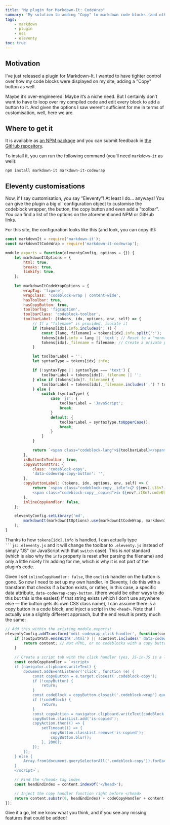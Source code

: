 ```yaml
---
title: "My plugin for Markdown-It: CodeWrap"
summary: 'My solution to adding "Copy" to markdown code blocks (and other things).'
tags:
    - markdown
    - plugin
    - oss
    - eleventy
toc: true
---
```


## Motivation

I’ve just released a plugin for Markdown-It. I wanted to have tighter control over how my code blocks were displayed on my site, adding a "Copy" button as well.

Maybe it’s over-engineered. Maybe it’s a niche need. But I certainly don’t want to have to loop over my compiled code and edit every block to add a button to it. And given the options I saw weren’t sufficient for me in terms of customisation, well, here we are.

## Where to get it

It is available as [an NPM package](https://www.npmjs.com/package/markdown-it-codewrap) and you can submit feedback in [the GitHub repository](https://github.com/chriskirknielsen/markdown-it-codewrap).

To install it, you can run the following command (you’ll need `markdown-it` as well):

```
npm install markdown-it markdown-it-codewrap
```

## Eleventy customisations

Now, if I say customisation, you say "Eleventy"! At least I do… anyways! You can give the plugin a big ol' configuration object to customise the codeblock wrapper, the button, the copy button and even add a "toolbar". You can find a list of the options on the aforementioned NPM or GitHub links.

For this site, the configuration looks like this (and look, you can copy it!):

```js:.eleventy.js
const markdownIt = require('markdown-it');
const markdownItCodeWrap = require('markdown-it-codewrap');

module.exports = function(eleventyConfig, options = {}) {
    let markdownItOptions = {
        html: true,
        breaks: true,
        linkify: true,
    };
    
    let markdownItCodeWrapOptions = {
        wrapTag: 'figure',
        wrapClass: 'codeblock-wrap | content-wide',
        hasToolbar: true,
        hasCopyButton: true,
        toolbarTag: 'figcaption',
        toolbarClass: 'codeblock-toolbar',
        toolbarLabel: (tokens, idx, options, env, self) => {
            // If a "filename" is provided, isolate it
            if (tokens[idx].info.includes(':')) {
                const [lang, filename] = tokens[idx].info.split(':');
                tokens[idx].info = lang || 'text'; // Reset to a "normal" type
                tokens[idx]._filename = filename; // Create a private property
            }

            let toolbarLabel = '';
            let syntaxType = tokens[idx].info;

            if (!syntaxType || syntaxType === 'text') {
                toolbarLabel = tokens[idx]?._filename || '';
            } else if (tokens[idx]?._filename) {
                toolbarLabel = tokens[idx]._filename.includes('.') ? tokens[idx]._filename : tokens[idx]._filename + '.' + syntaxType;
            } else {
                switch (syntaxType) {
                    case 'js': {
                        toolbarLabel = 'JavaScript';
                        break;
                    }
                    default: {
                        toolbarLabel = syntaxType.toUpperCase();
                        break;
                    }
                }
            }

            return `<span class="codeblock-lang">${toolbarLabel}</span>`;
        },
        isButtonInToolbar: true,
        copyButtonAttrs: {
            class: 'codeblock-copy',
            'data-codewrap-copy-button': '',
        },
        copyButtonLabel: (tokens, idx, options, env, self) => {
            return `<span class="codeblock-copy__idle">📋 ${env?.i18n?.codeBlock?.copyLabel || 'Copy'}</span>
            <span class="codeblock-copy__copied">👍 ${env?.i18n?.codeBlock?.copiedLabel || 'OK'}</span>`;
        },
        inlineCopyHandler: false,
    };

    eleventyConfig.setLibrary('md',
        markdownIt(markdownItOptions).use(markdownItCodeWrap, markdownItCodeWrapOptions)
    );
}
```

Thanks to how `tokens[idx].info` is handled, I can actually type `` ```js:.eleventy.js`` and it will change the toolbar to `.eleventy.js` instead of simply "JS" (or JavaScript with that `switch` case). This is _not_ standard (which is also why the `info` property is reset after parsing the filename) and only a little nicety I’m adding for me, which is why it is not part of the plugin’s code.

Given I set `inlineCopyHandler: false`, the `onclick` handler on the button is gone. So now I need to set up my own handler. In Eleventy, I do this with a transform that checks if a button exists, or rather, in this case, a specific data attribute, `data-codewrap-copy-button`. (there would be other ways to do this but this is the easiest) If that string exists (which I don’t use anywhere else — the button gets its own CSS class name), I can assume there is a copy button in a code block, and inject a script in the `<head>`. Note that I actually use a slightly different approach, but the end result is pretty much the same:

```js:.eleventy.js
// Add this within the existing module.exports!
eleventyConfig.addTransform('mdit-codewrap-click-handler', function(content, outputPath) {
    if (!outputPath.endsWith('.html') || !content.includes(' data-codewrap-copy-button=')) {
        return content; // Not HTML, or no codeblocks with a copy button: return raw content
    }
    
    // Create a script tab with the click handler (yes, JS-in-JS is a little wild, I agree)
    const codeCopyHandler = `<script>
    if (navigator.clipboard.writeText) {
        document.addEventListener('click', function (e) {
            const copyButton = e.target.closest('.codeblock-copy');
            if (!copyButton) {
                return;
            }
            const codeBlock = copyButton.closest('.codeblock-wrap').querySelector('code');
            if (!codeBlock) {
                return;
            }
            const copyAction = navigator.clipboard.writeText(codeBlock.innerText);
            copyButton.classList.add('is-copied');
            copyAction.then(() => {
                setTimeout(() => {
                    copyButton.classList.remove('is-copied');
                    copyButton.blur();
                }, 2000);
            });
        });
    } else {
        Array.from(document.querySelectorAll('.codeblock-copy')).forEach((btn) => (btn.hidden = true));
    }
    </script>`;

    // Find the </head> tag index
    const headEndIndex = content.indexOf('</head>');

    // Inject the copy handler function right before </head>
    return content.substr(0, headEndIndex) + codeCopyHandler + content.substr(headEndIndex);
});
```

Give it a go, let me know what you think, and if you see any missing features that could be added!